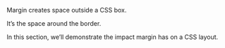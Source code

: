 Margin creates space outside a CSS box. 

It’s the space around the border. 

In this section, we’ll demonstrate the impact margin has on a CSS layout.